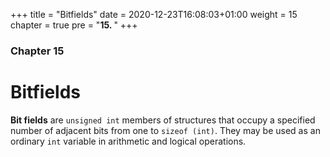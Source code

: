 +++
title = "Bitfields"
date = 2020-12-23T16:08:03+01:00
weight = 15
chapter = true
pre = "<b>15. </b>"
+++

### Chapter 15

# Bitfields

**Bit fields** are `unsigned int` members of structures that occupy a specified number of adjacent bits from one to `sizeof (int)`. They may be used as an ordinary `int` variable in arithmetic and logical operations.
